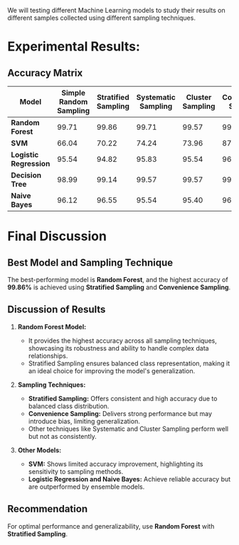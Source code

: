 We will testing different Machine Learning models to study their results on different samples collected using different sampling techniques.

# Experimental Results:

## Accuracy Matrix

| Model                 | Simple Random Sampling | Stratified Sampling | Systematic Sampling | Cluster Sampling | Convenience Sampling |
|-----------------------|------------------------|---------------------|---------------------|------------------|----------------------|
| **Random Forest**     | 99.71                 | 99.86              | 99.71              | 99.57           | 99.86               |
| **SVM**               | 66.04                 | 70.22              | 74.24              | 73.96           | 87.91               |
| **Logistic Regression**| 95.54                | 94.82              | 95.83              | 95.54           | 96.12               |
| **Decision Tree**     | 98.99                 | 99.14              | 99.57              | 99.57           | 99.86               |
| **Naive Bayes**       | 96.12                 | 96.55              | 95.54              | 95.40           | 96.83               |



# Final Discussion

## Best Model and Sampling Technique
The best-performing model is **Random Forest**, and the highest accuracy of **99.86%** is achieved using **Stratified Sampling** and **Convenience Sampling**.

## Discussion of Results

1. **Random Forest Model:**
   - It provides the highest accuracy across all sampling techniques, showcasing its robustness and ability to handle complex data relationships.
   - Stratified Sampling ensures balanced class representation, making it an ideal choice for improving the model's generalization.

2. **Sampling Techniques:**
   - **Stratified Sampling:** Offers consistent and high accuracy due to balanced class distribution.
   - **Convenience Sampling:** Delivers strong performance but may introduce bias, limiting generalization.
   - Other techniques like Systematic and Cluster Sampling perform well but not as consistently.

3. **Other Models:**
   - **SVM:** Shows limited accuracy improvement, highlighting its sensitivity to sampling methods.
   - **Logistic Regression and Naive Bayes:** Achieve reliable accuracy but are outperformed by ensemble models.

## Recommendation
For optimal performance and generalizability, use **Random Forest** with **Stratified Sampling**.
